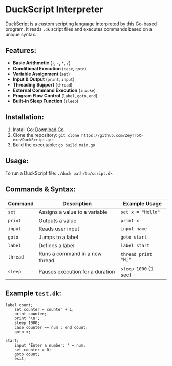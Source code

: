 # DuckScript Interpreter

DuckScript is a custom scripting language interpreted by this Go-based program. It reads `.dk` script files and executes commands based on a unique syntax.

## Features:

- **Basic Arithmetic** (`+`, `-`, `*`, `/`)
- **Conditional Execution** (`case`, `goto`)
- **Variable Assignment** (`set`)
- **Input & Output** (`print`, `input`)
- **Threading Support** (`thread`)
- **External Command Execution** (`invoke`)
- **Program Flow Control** (`label`, `goto`, `end`)
- **Built-in Sleep Function** (`sleep`)

## Installation:

1. Install Go: [Download Go](https://go.dev/dl/)
2. Clone the repository: `git clone https://github.com/ZeyTroX-exe/DuckScript.git`
3. Build the executable: `go build main.go`

## Usage:
To run a DuckScript file: `./duck path/to/script.dk`

## Commands & Syntax:

| Command  | Description                        | Example Usage           |
|----------|------------------------------------|-------------------------|
| `set`    | Assigns a value to a variable     | `set x = "Hello"`       |
| `print`  | Outputs a value                   | `print x`               |
| `input`  | Reads user input                  | `input name`            |
| `goto`   | Jumps to a label                  | `goto start`            |
| `label`  | Defines a label                   | `label start`           |
| `thread` | Runs a command in a new thread    | `thread print "Hi"`     |
| `sleep`  | Pauses execution for a duration   | `sleep 1000` (1 sec)    |

## Example `test.dk`:

```
label count;
    set counter = counter + 1;
    print counter;
    print '\n';
    sleep 1000;
    case counter == num : end count;
    goto x;

start;
    input 'Enter a number: ' = num;
    set counter = 0;
    goto count;
    exit;
```

